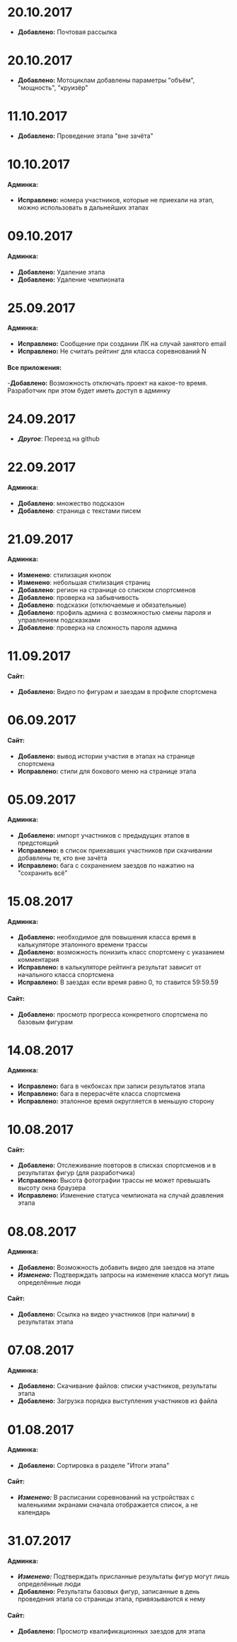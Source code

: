 # 20.10.2017
- **Добавлено:** Почтовая рассылка
 
 # 20.10.2017
 - **Добавлено:** Мотоциклам добавлены параметры "объём", "мощность", "круизёр"

# 11.10.2017
- **Добавлено:** Проведение этапа "вне зачёта"

# 10.10.2017
#### **Админка:**
- **Исправлено:** номера участников, которые не приехали на этап, можно использовать в дальнейших этапах

# 09.10.2017
#### **Админка:**
- **Добавлено:** Удаление этапа
- **Добавлено:** Удаление чемпионата

# 25.09.2017
#### **Админка:**
- **Исправлено:** Сообщение при создании ЛК на случай занятого email
- **Исправлено:** Не считать рейтинг для класса соревнований N
#### **Все приложения:**
-**Добавлено:** Возможность отключать проект на какое-то время. Разработчик при этом будет иметь доступ в админку

# 24.09.2017
- **_Другое_**: Переезд на github

# 22.09.2017
#### **Админка:**
- **Добавлено**: множество подсказон
- **Добавлено**: страница с текстами писем

# 21.09.2017
#### **Админка:**
- **Изменено**: стилизация кнопок
- **Изменено**: небольшая стилизация страниц
- **Добавлено**: регион на странице со списком спортсменов
- **Добавлено**: проверка на забывчивость
- **Добавлено**: подсказки (отключаемые и обязательные)
- **Добавлено**: профиль админа с возможностью смены пароля и управлением подсказками
- **Добавлено**: проверка на сложность пароля админа

# 11.09.2017
#### **Сайт:**
- **Добавлено:** Видео по фигурам и заездам в профиле спортсмена

# 06.09.2017
#### **Сайт:**
- **Добавлено:** вывод истории участия в этапах на странице спортсмена
- **Исправлено:** стили для бокового меню на странице этапа

# 05.09.2017
#### **Админка:**
- **Добавлено:** импорт участников с предыдущих этапов в предстоящий
- **Исправлено:** в список приехавших участников при скачивании добавлены те, кто вне зачёта
- **Исправлено:** бага с сохранением заездов по нажатию на "сохранить всё"

# 15.08.2017
#### **Админка:**
- **Добавлено:** необходимое для повышения класса
 время в калькуляторе эталонного времени трассы
- **Добавлено:** возможность понизить класс спортсмену с указанием комментария
- **Исправлено:** в калькуляторе рейтинга результат зависит от начального класса спортсмена
- **Исправлено:** В заездах если время равно 0, то ставится 59:59.59
#### **Сайт:**
- **Добавлено:** просмотр прогресса конкретного спортсмена по базовым фигурам

# 14.08.2017
#### **Админка:**
- **Исправлено:** бага в чекбоксах при записи результатов этапа
- **Исправлено:** бага в перерасчёте класса спортсмена
- **Исправлено:** эталонное время округляется в меньшую сторону

# 10.08.2017
#### **Сайт:**
- **Добавлено:** Отслеживание повторов в списках спортсменов 
и в результатах фигур (для разработчика)
- **Исправлено:** Высота фотографии трассы не может превышать высоту окна браузера
- **Исправлено:** Изменение статуса чемпионата на случай доавления этапа

# 08.08.2017
#### **Админка:**
- **Добавлено:** Возможность добавить видео для заездов на этапе
- **_Изменено:_** Подтверждать запросы на изменение класса могут лишь определённые люди
#### **Сайт:**
- **Добавлено:** Ссылка на видео участников (при наличии) в результатах этапа

# 07.08.2017
#### **Админка:**
- **Добавлено:** Скачивание файлов: списки участников, результаты этапа
- **Добавлено:** Загрузка порядка выступления участников из файла

# 01.08.2017
#### **Админка:**
- **Добавлено:** Сортировка в разделе "Итоги этапа"
#### **Сайт:**
- **_Изменено:_** В расписании соревнований на устройствах с маленькими экранами сначала отображается список, а не календарь

# 31.07.2017
#### **Админка:**
- **_Изменено:_** Подтверждать присланные результаты фигур могут лишь определённые люди
- **Добавлено:** Результаты базовых фигур, записанные в день проведения этапа со страницы этапа, привязываются к нему
#### **Сайт:**
- **Добавлено:** Просмотр квалификационных заездов для этапа